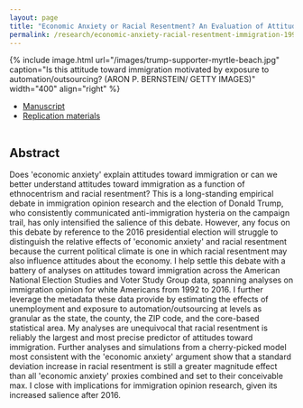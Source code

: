 ```yaml
---
layout: page
title: "Economic Anxiety or Racial Resentment? An Evaluation of Attitudes Toward Immigration in the U.S. From 1992 to 2016"
permalink: /research/economic-anxiety-racial-resentment-immigration-1992-2016/
---
```


{% include image.html url="/images/trump-supporter-myrtle-beach.jpg" caption="Is this attitude toward immigration motivated by exposure to automation/outsourcing? (ARON P. BERNSTEIN/ GETTY IMAGES)" width="400" align="right" %}

<!--## Article and Supporting Materials  --> 

- [Manuscript](https://github.com/svmiller/earr/blob/master/earr.pdf)
- [Replication materials](https://github.com/svmiller/earr)


<hr style="clear:both;visibility: hidden;" />  

## Abstract

Does 'economic anxiety' explain attitudes toward immigration or can we better understand attitudes toward immigration as a function of ethnocentrism and racial resentment? This is a long-standing empirical debate in immigration opinion research and the election of Donald Trump, who consistently communicated anti-immigration hysteria on the campaign trail, has only intensified the salience of this debate. However, any focus on this debate by reference to the 2016 presidential election will struggle to distinguish the relative effects of 'economic anxiety' and racial resentment because the current political climate is one in which racial resentment may also influence attitudes about the economy. I help settle this debate with a battery of analyses on attitudes toward immigration across the American National Election Studies and Voter Study Group data, spanning analyses on immigration opinion for white Americans from 1992 to 2016. I further leverage the metadata these data provide by estimating the effects of unemployment and exposure to automation/outsourcing at levels as granular as the state, the county, the ZIP code, and the core-based statistical area. My analyses are unequivocal that racial resentment is reliably the largest and most precise predictor of attitudes toward immigration. Further analyses and simulations from a cherry-picked model most consistent with the 'economic anxiety' argument show that a standard deviation increase in racial resentment is still a greater magnitude effect than all 'economic anxiety' proxies combined and set to their conceivable max. I close with implications for immigration opinion research, given its increased salience after 2016.
